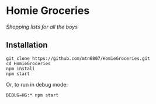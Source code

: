 # Homie Groceries

*Shopping lists for all the boys*

## Installation

```
git clone https://github.com/mtn6807/HomieGroceries.git
cd HomieGroceries
npm install
npm start
```

Or, to run in debug mode:

```
DEBUG=HG:* npm start
```
